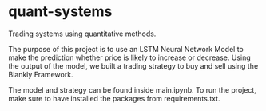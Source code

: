# quant-systems
Trading systems using quantitative methods.

The purpose of this project is to use an LSTM Neural Network Model to make the prediction whether price is likely to increase or decrease. Using the output of the model, we built a trading strategy to buy and sell using the Blankly Framework. 

The model and strategy can be found inside main.ipynb. To run the project, make sure to have installed the packages from requirements.txt.
